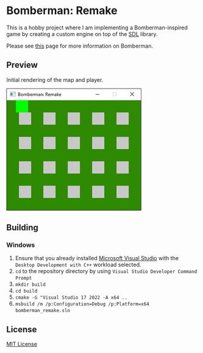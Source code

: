 # Bomberman: Remake

This is a hobby project where I am implementing a Bomberman-inspired game by creating a custom engine on top of
the [SDL](https://www.libsdl.org/) library.

Please see [this](https://en.wikipedia.org/wiki/Bomberman_(1983_video_game)) page for more information on Bomberman.

## Preview

Initial rendering of the map and player.

![Initial rendering of the map and player](https://github.com/iozsaygi/bomberman-remake/blob/main/media/map-and-player-rendering.png)

## Building

### Windows

1. Ensure that you already installed [Microsoft Visual Studio](https://visualstudio.microsoft.com/downloads/) with
   the ``Desktop Development with C++`` workload selected.
2. ``cd`` to the repository directory by using ``Visual Studio Developer Command Prompt``
3. ``mkdir build``
4. ``cd build``
5. ``cmake -G "Visual Studio 17 2022 -A x64 ..``
6. ``msbuild /m /p:Configuration=Debug /p:Platform=x64 bomberman_remake.sln``

## License

[MIT License](https://github.com/iozsaygi/bomberman-remake/blob/main/LICENSE)